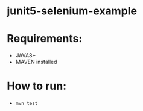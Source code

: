 # junit5-selenium-example

# Requirements: 
- JAVA8+
- MAVEN installed

# How to run: 
- ```mvn test```